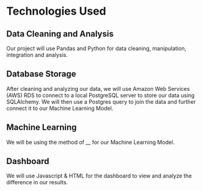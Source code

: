 # Technologies Used
## Data Cleaning and Analysis
Our project will use Pandas and Python for data cleaning, manipulation, integration and analysis. 

## Database Storage
After cleaning and analyzing our data, we will use Amazon Web Services (AWS) RDS to connect to a local PostgreSQL server to store our data using SQLAlchemy. We will then use a Postgres query to join the data and further connect it to our Machine Learning Model. 

## Machine Learning
We will be using the method of __ for our Machine Learning Model. 

## Dashboard
We will use Javascript & HTML for the dashboard to view and analyze the difference in our results.  

